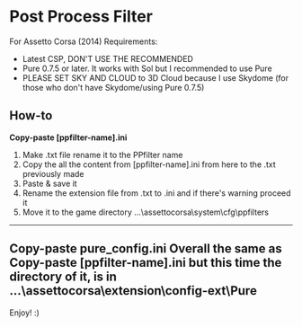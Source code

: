 # Post Process Filter
For Assetto Corsa (2014) Requirements:
- Latest CSP, DON'T USE THE RECOMMENDED
- Pure 0.7.5 or later. It works with Sol but I recommended to use Pure
- PLEASE SET SKY AND CLOUD to 3D Cloud because I use Skydome (for those who don't have Skydome/using Pure 0.7.5)

## How-to
**Copy-paste [ppfilter-name].ini**
1. Make .txt file rename it to the PPfilter name
2. Copy the all the content from [ppfilter-name].ini from here to the .txt previously made
3. Paste & save it
4. Rename the extension file from .txt to .ini and if there's warning proceed it
5. Move it to the game directory ...\assettocorsa\system\cfg\ppfilters
--------------------------------------------------------------------------------
**Copy-paste pure_config.ini**
Overall the same as **Copy-paste [ppfilter-name].ini** but this time the directory of it, is in ...\assettocorsa\extension\config-ext\Pure
--------------------------------------------------------------------------------

Enjoy! :)
